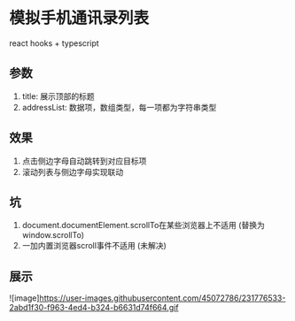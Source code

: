# 模拟手机通讯录列表

react hooks + typescript

## 参数
1. title: 展示顶部的标题
2. addressList: 数据项，数组类型，每一项都为字符串类型

## 效果
1. 点击侧边字母自动跳转到对应目标项
2. 滚动列表与侧边字母实现联动

## 坑
1. document.documentElement.scrollTo在某些浏览器上不适用 (替换为window.scrollTo)
2. 一加内置浏览器scroll事件不适用 (未解决)

## 展示
![image]https://user-images.githubusercontent.com/45072786/231776533-2abd1f30-f963-4ed4-b324-b6631d74f664.gif